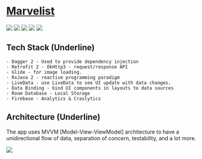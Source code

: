 
# [Marvelist](https://github.com/furkansubasiay/marvelist "Marvelist")

![](https://img.shields.io/badge/Kotlin-1.3.xxx-brightgreen.svg) ![](https://img.shields.io/badge/Dagger-2.xx-orange.svg) ![](https://img.shields.io/badge/Kotlin--Android--Extensions-plugin-red.svg) ![](https://img.shields.io/badge/Clean--Code-MVVM-brightgreen.svg) ![](https://img.shields.io/badge/API-21%2B-brightgreen.svg?style=flat)

## Tech Stack (Underline)

    - Dagger 2 - Used to provide dependency injection
    - Retrofit 2 - OkHttp3 - request/response API
    - Glide - for image loading.
    - RxJava 2 - reactive programming paradigm
    - LiveData - use LiveData to see UI update with data changes.
    - Data Binding - bind UI components in layouts to data sources
    - Room Database - Local Storage
    - Firebase - Analytics & Craslytics

## Architecture (Underline)

The app uses MVVM [Model-View-ViewModel] architecture to have a unidirectional flow of data, separation of concern, testability, and a lot more.

![](https://developer.android.com/topic/libraries/architecture/images/final-architecture.png)
